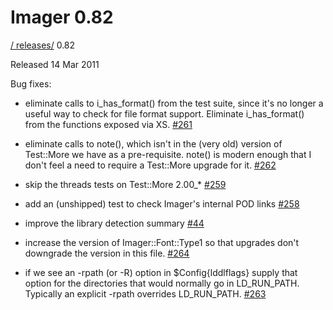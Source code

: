 # Imager 0.82

[ / ](..) [releases/](./) 0.82

Released 14 Mar 2011

Bug fixes:

- eliminate calls to i_has_format() from the test suite, since it's no longer a useful way to check for file format support. Eliminate i_has_format() from the functions exposed via XS. [#261](https://github.com/tonycoz/imager/issues/261)

- eliminate calls to note(), which isn't in the (very old) version of Test::More we have as a pre-requisite. note() is modern enough that I don't feel a need to require a Test::More upgrade for it. [#262](https://github.com/tonycoz/imager/issues/262)

- skip the threads tests on Test::More 2.00_* [#259](https://github.com/tonycoz/imager/issues/259)

- add an (unshipped) test to check Imager's internal POD links [#258](https://github.com/tonycoz/imager/issues/258)

- improve the library detection summary [#44](https://github.com/tonycoz/imager/issues/44)

- increase the version of Imager::Font::Type1 so that upgrades don't downgrade the version in this file. [#264](https://github.com/tonycoz/imager/issues/264)

- if we see an -rpath (or -R) option in $Config{lddlflags} supply that option for the directories that would normally go in LD_RUN_PATH. Typically an explicit -rpath overrides LD_RUN_PATH. [#263](https://github.com/tonycoz/imager/issues/263)